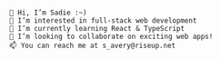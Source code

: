 ### 

    👋 Hi, I’m Sadie :~)
    👀 I’m interested in full-stack web development
    🌱 I’m currently learning React & TypeScript
    💞️ I’m looking to collaborate on exciting web apps!
    📫 You can reach me at s_avery@riseup.net



<!--
**s-avery/s-avery** is a ✨ _special_ ✨ repository because its `README.md` (this file) appears on your GitHub profile.

Here are some ideas to get you started:

- 🔭 I’m currently working on ...
- 🌱 I’m currently learning ...
- 👯 I’m looking to collaborate on ...
- 🤔 I’m looking for help with ...
- 💬 Ask me about ...
- 📫 How to reach me: ...
- 😄 Pronouns: ...
- ⚡ Fun fact: ...
-->
